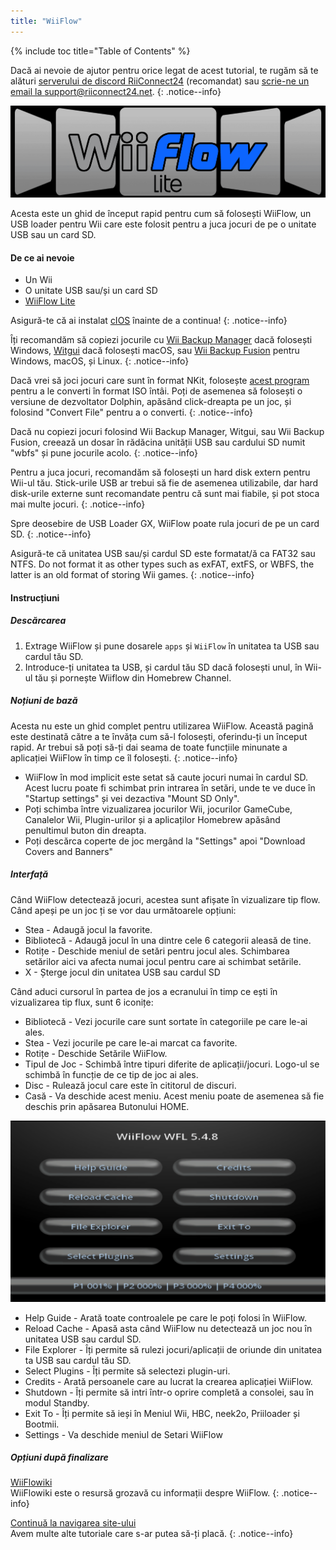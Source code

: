 ```yaml
---
title: "WiiFlow"
---
```


{% include toc title="Table of Contents" %}

Dacă ai nevoie de ajutor pentru orice legat de acest tutorial, te rugăm să te alături [serverului de discord RiiConnect24](https://discord.gg/rc24) (recomandat) sau [scrie-ne un email la support@riiconnect24.net](mailto:support@riiconnect24.net).
{: .notice--info}

![WiiFlow](/images/wiiflowlogo.png)

Acesta este un ghid de început rapid pentru cum să folosești WiiFlow, un USB loader pentru Wii care este folosit pentru a juca jocuri de pe o unitate USB sau un card SD.

#### De ce ai nevoie

* Un Wii
* O unitate USB sau/și un card SD
* [WiiFlow Lite](https://hbb1.oscwii.org/hbb/wiiflow/wiiflow.zip)

Asigură-te că ai instalat [cIOS](/cios) înainte de a continua!
{: .notice--info}

Îți recomandăm să copiezi jocurile cu [Wii Backup Manager](/wiibackupmanager) dacă folosești Windows, [Witgui](https://desairem.com/wordpress/category/witgui-download/) dacă folosești macOS, sau [Wii Backup Fusion](https://github.com/larsenv/Wii-Backup-Fusion) pentru Windows, macOS, și Linux.
{: .notice--info}

Dacă vrei să joci jocuri care sunt în format NKit, folosește [acest program](https://gbatemp.net/download/nkit.36157/) pentru a le converti în format ISO întâi. Poți de asemenea să folosești o versiune de dezvoltator Dolphin, apăsând click-dreapta pe un joc, și folosind "Convert File" pentru a o converti.
{: .notice--info}

Dacă nu copiezi jocuri folosind Wii Backup Manager, Witgui, sau Wii Backup Fusion, creează un dosar în rădăcina unității USB sau cardului SD numit "wbfs" și pune jocurile acolo.
{: .notice--info}

Pentru a juca jocuri, recomandăm să folosești un hard disk extern pentru Wii-ul tău. Stick-urile USB ar trebui să fie de asemenea utilizabile, dar hard disk-urile externe sunt recomandate pentru că sunt mai fiabile, și pot stoca mai multe jocuri.
{: .notice--info}

Spre deosebire de USB Loader GX, WiiFlow poate rula jocuri de pe un card SD.
{: .notice--info}

Asigură-te că unitatea USB sau/și cardul SD este formatat/ă ca FAT32 sau NTFS. Do not format it as other types such as exFAT, extFS, or WBFS, the latter is an old format of storing Wii games.
{: .notice--info}

#### Instrucțiuni

##### Descărcarea

1. Extrage WiiFlow și pune dosarele `apps` și `WiiFlow` în unitatea ta USB sau cardul tău SD.
2. Introduce-ți unitatea ta USB, și cardul tău SD dacă folosești unul, în Wii-ul tău și pornește Wiiflow din Homebrew Channel.

##### Noțiuni de bază

Acesta nu este un ghid complet pentru utilizarea WiiFlow. Această pagină este destinată către a te învăța cum să-l folosești, oferindu-ți un început rapid. Ar trebui să poți să-ți dai seama de toate funcțiile minunate a aplicației WiiFlow în timp ce îl folosești.
{: .notice--info}

* WiiFlow în mod implicit este setat să caute jocuri numai în cardul SD. Acest lucru poate fi schimbat prin intrarea în setări, unde te ve duce în "Startup settings" și vei dezactiva "Mount SD Only".
* Poți schimba între vizualizarea jocurilor Wii, jocurilor GameCube, Canalelor Wii, Plugin-urilor și a aplicaților Homebrew apăsând penultimul buton din dreapta.
* Poți descărca coperte de joc mergând la "Settings" apoi "Download Covers and Banners"

##### Interfață

Când WiiFlow detectează jocuri, acestea sunt afișate în vizualizare tip flow. Când apeși pe un joc ți se vor dau următoarele opțiuni:

* Stea - Adaugă jocul la favorite.
* Bibliotecă - Adaugă jocul în una dintre cele 6 categorii aleasă de tine.
* Rotițe - Deschide meniul de setări pentru jocul ales. Schimbarea setărilor aici va afecta numai jocul pentru care ai schimbat setările.
* X - Șterge jocul din unitatea USB sau cardul SD

Când aduci cursorul în partea de jos a ecranului în timp ce ești în vizualizarea tip flux, sunt 6 iconițe:

* Bibliotecă - Vezi jocurile care sunt sortate în categoriile pe care le-ai ales.
* Stea - Vezi jocurile pe care le-ai marcat ca favorite.
* Rotițe - Deschide Setările WiiFlow.
* Tipul de Joc - Schimbă între tipuri diferite de aplicații/jocuri. Logo-ul se schimbă în funcție de ce tip de joc ai ales.
* Disc - Rulează jocul care este în cititorul de discuri.
* Casă - Va deschide acest meniu. Acest meniu poate de asemenea să fie deschis prin apăsarea Butonului HOME.

![WF_menu](images/WFmenu.png)

* Help Guide - Arată toate controalele pe care le poți folosi în WiiFlow.
* Reload Cache - Apasă asta când WiiFlow nu detectează un joc nou în unitatea USB sau cardul SD.
* File Explorer - Îți permite să rulezi jocuri/aplicații de oriunde din unitatea ta USB sau cardul tău SD.
* Select Plugins - Îți permite să selectezi plugin-uri.
* Credits - Arată persoanele care au lucrat la crearea aplicației WiiFlow.
* Shutdown - Îți permite să intri într-o oprire completă a consolei, sau în modul Standby.
* Exit To - Îți permite să ieși în Meniul Wii, HBC, neek2o, Priiloader și Bootmii.
* Settings - Va deschide meniul de Setari WiiFlow

##### Opțiuni după finalizare

[WiiFlowiki](https://sites.google.com/site/WiiFlowiki4/)<br> WiiFlowiki este o resursă grozavă cu informații despre WiiFlow.
{: .notice--info}

[Continuă la navigarea site-ului](site-navigation)<br> Avem multe alte tutoriale care s-ar putea să-ți placă.
{: .notice--info}
